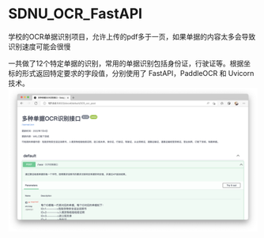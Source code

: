 # SDNU_OCR_FastAPI
学校的OCR单据识别项目，允许上传的pdf多于一页，如果单据的内容太多会导致识别速度可能会很慢

一共做了12个特定单据的识别，常用的单据识别包括身份证，行驶证等。根据坐标的形式返回特定要求的字段值，分别使用了 FastAPI，PaddleOCR 和 Uvicorn技术。
![image](https://github.com/xuecheng990531/SDNU_OCR_FastAPI/blob/main/save_files/%E6%88%AA%E5%B1%8F2022-07-05%2008.52.26.png)

